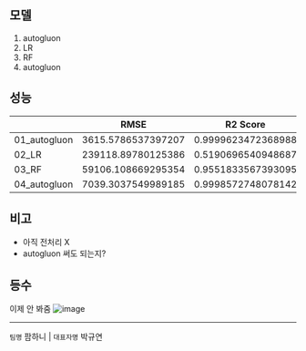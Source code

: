 ## 모델
1. autogluon
2. LR
3. RF
4. autogluon

## 성능
|        |RMSE|R2 Score |
|--------|--------|-----|
|01_autogluon|3615.5786537397207|0.9999623472368988|
|02_LR|239118.89780125386|0.5190696540948687|
|03_RF|59106.108669295354|0.9551833567393095|
|04_autogluon|7039.3037549989185|0.9998572748078142|

## 비고
- 아직 전처리 X
- autogluon 써도 되는지?

## 등수
이제 안 봐줌
![image](https://github.com/noooey/aihackathon/assets/66217855/9a55ccf8-e87f-4fd4-8ced-449f36dd87b6)

---
`팀명` 팜하니 | `대표자명` 박규연
